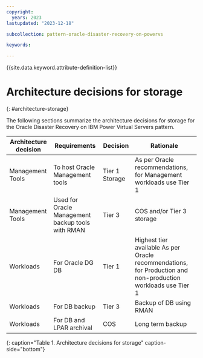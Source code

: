 ```yaml
---
copyright:
  years: 2023
lastupdated: "2023-12-18"

subcollection: pattern-oracle-disaster-recovery-on-powervs

keywords:

---
```


{{site.data.keyword.attribute-definition-list}}

# Architecture decisions for storage

{: #architecture-storage}

The following sections summarize the architecture decisions for storage for the Oracle Disaster Recovery on IBM Power Virtual Servers pattern.

| **Architecture decision** | **Requirements**                                  | **Decision**   | **Rationale**                                                                                                |
|---------------------------|---------------------------------------------------|----------------|--------------------------------------------------------------------------------------------------------------|
| Management Tools          | To host Oracle Management tools                   | Tier 1 Storage | As per Oracle recommendations, for Management workloads use Tier 1                                           |
| Management Tools          | Used for Oracle Management backup tools with RMAN | Tier 3         | COS and/or Tier 3 storage                                                                                    |
| Workloads                 | For Oracle DG DB                                  | Tier 1         | Highest tier available As per Oracle recommendations, for Production and non-production workloads use Tier 1 |
| Workloads                 | For DB backup                                     | Tier 3         | Backup of DB using RMAN                                                                                      |
| Workloads                 | For DB and LPAR archival                          | COS            | Long term backup                                                                                             |

{: caption="Table 1. Architecture decisions for storage" caption-side="bottom"}
